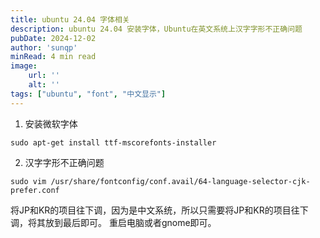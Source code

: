 ```yaml
---
title: ubuntu 24.04 字体相关
description: ubuntu 24.04 安装字体，Ubuntu在英文系统上汉字字形不正确问题
pubDate: 2024-12-02
author: 'sunqp'
minRead: 4 min read
image:
    url: ''
    alt: ''
tags: ["ubuntu", "font", "中文显示"]
---
```


1. 安装微软字体
```
sudo apt-get install ttf-mscorefonts-installer
```
2. 汉字字形不正确问题
```
sudo vim /usr/share/fontconfig/conf.avail/64-language-selector-cjk-prefer.conf 
```
将JP和KR的项目往下调，因为是中文系统，所以只需要将JP和KR的项目往下调，将其放到最后即可。
重启电脑或者gnome即可。
